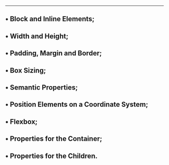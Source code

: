 ----------------------------------------------------------------------
• Block and Inline Elements;
----------------------------------------------------------------------
• Width and Height;
----------------------------------------------------------------------
• Padding, Margin and Border;
----------------------------------------------------------------------
• Box Sizing;
----------------------------------------------------------------------
• Semantic Properties;
----------------------------------------------------------------------
• Position Elements on a Coordinate System;
----------------------------------------------------------------------
• Flexbox;
----------------------------------------------------------------------
• Properties for the Container;
----------------------------------------------------------------------
• Properties for the Children.
----------------------------------------------------------------------
